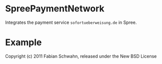 SpreePaymentNetwork
===================

Integrates the payment service `sofortueberweisung.de` in Spree.


Example
=======



Copyright (c) 2011 Fabian Schwahn, released under the New BSD License
